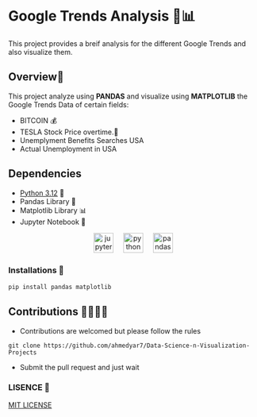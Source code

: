 # Google Trends Analysis 🔎📊

This project provides a breif analysis for the different Google Trends and also visualize them.

## Overview📜

This project analyze using **PANDAS** and visualize using **MATPLOTLIB** the Google Trends Data of certain fields:

- BITCOIN 💰
- TESLA Stock Price overtime.💸
- Unemplyment Benefits Searches USA
- Actual Unemployment in USA

## Dependencies

- [Python 3.12](https://python.org) 🐍
- Pandas Library 🐼
- Matplotlib Library 📊
- Jupyter Notebook 📓

<div align="center">
  <img src="https://cdn.jsdelivr.net/gh/devicons/devicon/icons/jupyter/jupyter-original.svg" height="40" alt="jupyter logo"  />
  <img width="12" />
  <img src="https://cdn.jsdelivr.net/gh/devicons/devicon/icons/python/python-original.svg" height="40" alt="python logo"  />
  <img width="12" />
  <img src="https://cdn.jsdelivr.net/gh/devicons/devicon/icons/pandas/pandas-original.svg" height="40" alt="pandas logo"  />
</div>

###

### Installations 💾

```bash
pip install pandas matplotlib

```

## Contributions 🙋‍♂️🙋‍♀️

- Contributions are welcomed but please follow the rules

```
git clone https://github.com/ahmedyar7/Data-Science-n-Visualization-Projects
```

- Submit the pull request and just wait

### LISENCE 📄

[MIT LICENSE](LICENSE)
